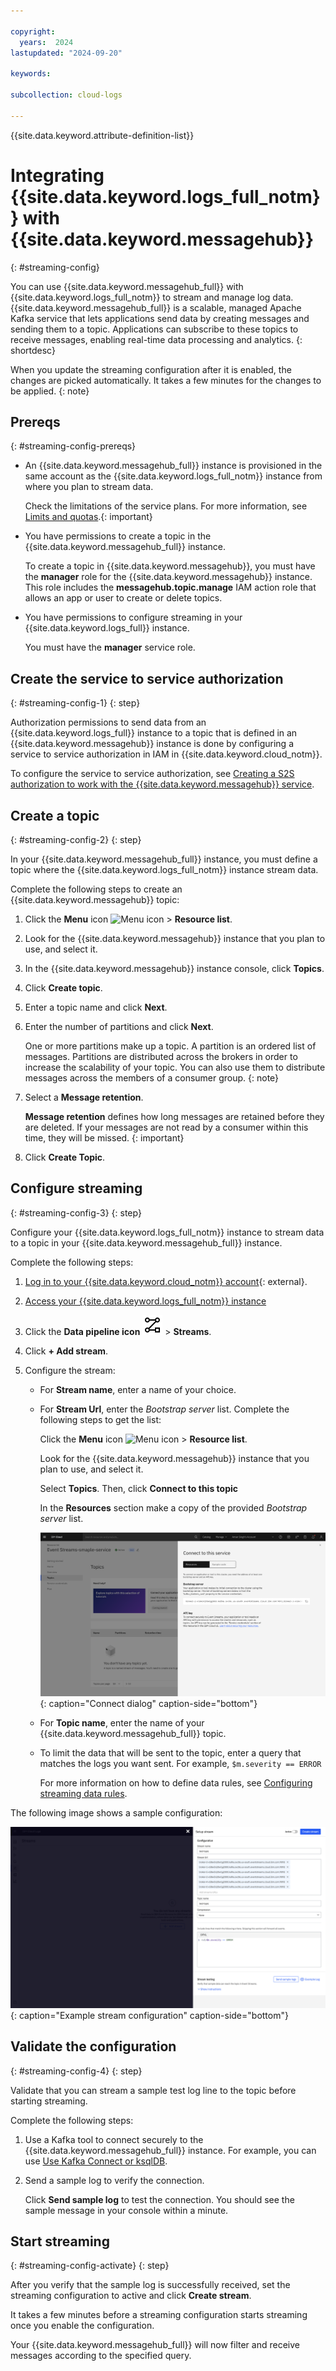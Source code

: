 ```yaml
---

copyright:
  years:  2024
lastupdated: "2024-09-20"

keywords:

subcollection: cloud-logs

---
```


{{site.data.keyword.attribute-definition-list}}

# Integrating {{site.data.keyword.logs_full_notm}} with {{site.data.keyword.messagehub}}
{: #streaming-config}

You can use {{site.data.keyword.messagehub_full}} with {{site.data.keyword.logs_full_notm}} to stream and manage log data. {{site.data.keyword.messagehub_full}} is a scalable, managed Apache Kafka service that lets applications send data by creating messages and sending them to a topic. Applications can subscribe to these topics to receive messages, enabling real-time data processing and analytics.
{: shortdesc}

When you update the streaming configuration after it is enabled, the changes are picked automatically. It takes a few minutes for the changes to be applied.
{: note}

## Prereqs
{: #streaming-config-prereqs}

- An {{site.data.keyword.messagehub_full}} instance is provisioned in the same account as the {{site.data.keyword.logs_full_notm}} instance from where you plan to stream data.

    Check the limitations of the service plans. For more information, see [Limits and quotas](/docs/EventStreams?topic=EventStreams-kafka_quotas).{: important}

- You have permissions to create a topic in the {{site.data.keyword.messagehub_full}} instance.

    To create a topic in {{site.data.keyword.messagehub}}, you must have the **manager** role for the {{site.data.keyword.messagehub}} instance. This role includes the **messagehub.topic.manage** IAM action role that allows an app or user to create or delete topics.

- You have permissions to configure streaming in your {{site.data.keyword.logs_full}} instance.

    You must have the **manager** service role.



## Create the service to service authorization
{: #streaming-config-1}
{: step}

Authorization permissions to send data from an {{site.data.keyword.logs_full}} instance to a topic that is defined in an {{site.data.keyword.messagehub}} instance is done by configuring a service to service authorization in IAM in {{site.data.keyword.cloud_notm}}.

To configure the service to service authorization, see [Creating a S2S authorization to work with the {{site.data.keyword.messagehub}} service](/docs/cloud-logs?topic=cloud-logs-iam-service-auth-es).


## Create a topic
{: #streaming-config-2}
{: step}

In your {{site.data.keyword.messagehub_full}} instance, you must define a topic where the {{site.data.keyword.logs_full_notm}} instance stream data.

Complete the following steps to create an {{site.data.keyword.messagehub}} topic:

1. Click the **Menu** icon ![Menu icon](../icons/icon_hamburger.svg) &gt; **Resource list**.

2. Look for the {{site.data.keyword.messagehub}} instance that you plan to use, and select it.

3. In the {{site.data.keyword.messagehub}} instance console, click **Topics**.

4. Click **Create topic**.

5. Enter a topic name and click **Next**.

6. Enter the number of partitions and click **Next**.

    One or more partitions make up a topic. A partition is an ordered list of messages. Partitions are distributed across the brokers in order to increase the scalability of your topic. You can also use them to distribute messages across the members of a consumer group.
    {: note}

7. Select a **Message retention**.

    **Message retention** defines how long messages are retained before they are deleted. If your messages are not read by a consumer within this time, they will be missed.
    {: important}

8. Click **Create Topic**.


## Configure streaming
{: #streaming-config-3}
{: step}

Configure your {{site.data.keyword.logs_full_notm}} instance to stream data to a topic in your {{site.data.keyword.messagehub_full}} instance.

Complete the following steps:

1. [Log in to your {{site.data.keyword.cloud_notm}} account](https://cloud.ibm.com/login){: external}.

2. [Access your {{site.data.keyword.logs_full_notm}} instance](/docs/cloud-logs?topic=cloud-logs-instance-launch#instance-launch-cloud-ui)

3. Click the **Data pipeline icon** ![Data pipeline icon](/icons/data-pipeline.svg "Data pipeline") > **Streams**.

4. Click **+ Add stream**.

5. Configure the stream:

   * For **Stream name**, enter a name of your choice.

   * For **Stream Url**,  enter the _Bootstrap server_ list. Complete the following steps to get the list:

        Click the **Menu** icon ![Menu icon](../icons/icon_hamburger.svg) &gt; **Resource list**.

        Look for the {{site.data.keyword.messagehub}} instance that you plan to use, and select it.

        Select **Topics**. Then, click **Connect to this topic**

        In the **Resources** section make a copy of the provided _Bootstrap server_ list.

        ![connect-to-service-page](images/es-connect-page.png){: caption="Connect dialog" caption-side="bottom"}

   * For **Topic name**, enter the name of your {{site.data.keyword.messagehub_full}} topic.

   * To limit the data that will be sent to the topic, enter a query that matches the logs you want sent. For example, `$m.severity == ERROR`

       For more information on how to define data rules, see [Configuring streaming data rules](/docs/cloud-logs?topic=cloud-logs-streaming_rules).

The following image shows a sample configuration:

![add-streams](images/es-add-streams.png){: caption="Example stream configuration" caption-side="bottom"}


## Validate the configuration
{: #streaming-config-4}
{: step}

Validate that you can stream a sample test log line to the topic before starting streaming.

Complete the following steps:

1. Use a Kafka tool to connect securely to the {{site.data.keyword.messagehub_full}} instance. For example, you can use [Use Kafka Connect or ksqlDB](/docs/EventStreams?topic=EventStreams-quick_setup_guide&interface=ui#kafka_connect_ksql).

2. Send a sample log to verify the connection.

    Click **Send sample log** to test the connection. You should see the sample message in your console within a minute.



## Start streaming
 {: #streaming-config-activate}
 {: step}

After you verify that the sample log is successfully received, set the streaming configuration to active and click **Create stream**.

It takes a few minutes before a streaming configuration starts streaming once you enable the configuration.

Your {{site.data.keyword.messagehub_full}} will now filter and receive messages according to the specified query.
